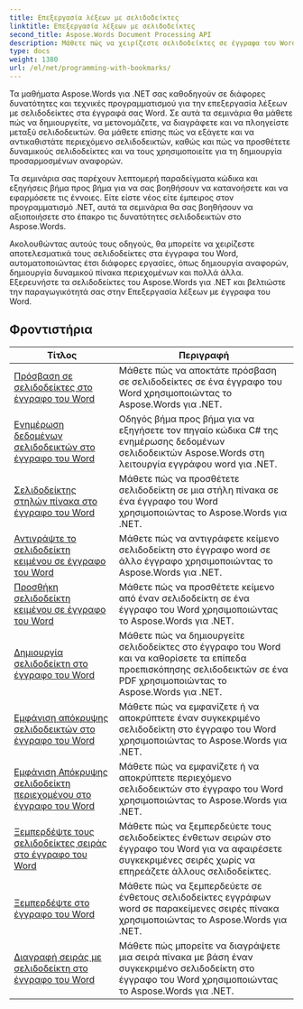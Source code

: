 ```yaml
---
title: Επεξεργασία λέξεων με σελιδοδείκτες
linktitle: Επεξεργασία λέξεων με σελιδοδείκτες
second_title: Aspose.Words Document Processing API
description: Μάθετε πώς να χειρίζεστε σελιδοδείκτες σε έγγραφα του Word χρησιμοποιώντας το Aspose.Words για .NET. Τα εκπαιδευτικά προγράμματα σάς καθοδηγούν στα βήματα για τη δημιουργία, πρόσβαση και επεξεργασία σελιδοδεικτών σε ένα έγγραφο του Word.
type: docs
weight: 1380
url: /el/net/programming-with-bookmarks/
---
```


Τα μαθήματα Aspose.Words για .NET σας καθοδηγούν σε διάφορες δυνατότητες και τεχνικές προγραμματισμού για την επεξεργασία λέξεων με σελιδοδείκτες στα έγγραφά σας Word. Σε αυτά τα σεμινάρια θα μάθετε πώς να δημιουργείτε, να μετονομάζετε, να διαγράφετε και να πλοηγείστε μεταξύ σελιδοδεικτών. Θα μάθετε επίσης πώς να εξάγετε και να αντικαθιστάτε περιεχόμενο σελιδοδεικτών, καθώς και πώς να προσθέτετε δυναμικούς σελιδοδείκτες και να τους χρησιμοποιείτε για τη δημιουργία προσαρμοσμένων αναφορών.

Τα σεμινάρια σας παρέχουν λεπτομερή παραδείγματα κώδικα και εξηγήσεις βήμα προς βήμα για να σας βοηθήσουν να κατανοήσετε και να εφαρμόσετε τις έννοιες. Είτε είστε νέος είτε έμπειρος στον προγραμματισμό .NET, αυτά τα σεμινάρια θα σας βοηθήσουν να αξιοποιήσετε στο έπακρο τις δυνατότητες σελιδοδεικτών στο Aspose.Words.

Ακολουθώντας αυτούς τους οδηγούς, θα μπορείτε να χειρίζεστε αποτελεσματικά τους σελιδοδείκτες στα έγγραφα του Word, αυτοματοποιώντας έτσι διάφορες εργασίες, όπως δημιουργία αναφορών, δημιουργία δυναμικού πίνακα περιεχομένων και πολλά άλλα. Εξερευνήστε τα σελιδοδείκτες του Aspose.Words για .NET και βελτιώστε την παραγωγικότητά σας στην Επεξεργασία λέξεων με έγγραφα του Word.

 ## Φροντιστήρια
| Τίτλος | Περιγραφή |
| --- | --- |
| [Πρόσβαση σε σελιδοδείκτες στο έγγραφο του Word](./access-bookmarks/) | Μάθετε πώς να αποκτάτε πρόσβαση σε σελιδοδείκτες σε ένα έγγραφο του Word χρησιμοποιώντας το Aspose.Words για .NET. |
| [Ενημέρωση δεδομένων σελιδοδεικτών στο έγγραφο του Word](./update-bookmark-data/) | Οδηγός βήμα προς βήμα για να εξηγήσετε τον πηγαίο κώδικα C# της ενημέρωσης δεδομένων σελιδοδεικτών Aspose.Words στη λειτουργία εγγράφου word για .NET. |
| [Σελιδοδείκτης στηλών πίνακα στο έγγραφο του Word](./bookmark-table-columns/) | Μάθετε πώς να προσθέτετε σελιδοδείκτη σε μια στήλη πίνακα σε ένα έγγραφο του Word χρησιμοποιώντας το Aspose.Words για .NET. |
| [Αντιγράψτε το σελιδοδείκτη κειμένου σε έγγραφο του Word](./copy-bookmarked-text/) | Μάθετε πώς να αντιγράφετε κείμενο σελιδοδείκτη στο έγγραφο word σε άλλο έγγραφο χρησιμοποιώντας το Aspose.Words για .NET. |
| [Προσθήκη σελιδοδείκτη κειμένου σε έγγραφο του Word](./append-bookmarked-text/) | Μάθετε πώς να προσθέτετε κείμενο από έναν σελιδοδείκτη σε ένα έγγραφο του Word χρησιμοποιώντας το Aspose.Words για .NET. |
| [Δημιουργία σελιδοδείκτη στο έγγραφο του Word](./create-bookmark/) | Μάθετε πώς να δημιουργείτε σελιδοδείκτες στο έγγραφο του Word και να καθορίσετε τα επίπεδα προεπισκόπησης σελιδοδεικτών σε ένα PDF χρησιμοποιώντας το Aspose.Words για .NET. |
| [Εμφάνιση απόκρυψης σελιδοδεικτών στο έγγραφο του Word](./show-hide-bookmarks/) | Μάθετε πώς να εμφανίζετε ή να αποκρύπτετε έναν συγκεκριμένο σελιδοδείκτη στο έγγραφο του Word χρησιμοποιώντας το Aspose.Words για .NET. |
| [Εμφάνιση Απόκρυψης σελιδοδείκτη περιεχομένου στο έγγραφο του Word](./show-hide-bookmarked-content/) | Μάθετε πώς να εμφανίζετε ή να αποκρύπτετε περιεχόμενο σελιδοδεικτών στο έγγραφο του Word χρησιμοποιώντας το Aspose.Words για .NET. |
| [Ξεμπερδέψτε τους σελιδοδείκτες σειράς στο έγγραφο του Word](./untangle-row-bookmarks/) | Μάθετε πώς να ξεμπερδεύετε τους σελιδοδείκτες ένθετων σειρών στο έγγραφο του Word για να αφαιρέσετε συγκεκριμένες σειρές χωρίς να επηρεάζετε άλλους σελιδοδείκτες. |
| [Ξεμπερδέψτε στο έγγραφο του Word](./untangle/) | Μάθετε πώς να ξεμπερδεύετε σε ένθετους σελιδοδείκτες εγγράφων word σε παρακείμενες σειρές πίνακα χρησιμοποιώντας το Aspose.Words για .NET. |
| [Διαγραφή σειράς με σελιδοδείκτη στο έγγραφο του Word](./delete-row-by-bookmark/) | Μάθετε πώς μπορείτε να διαγράψετε μια σειρά πίνακα με βάση έναν συγκεκριμένο σελιδοδείκτη στο έγγραφο του Word χρησιμοποιώντας το Aspose.Words για .NET. |